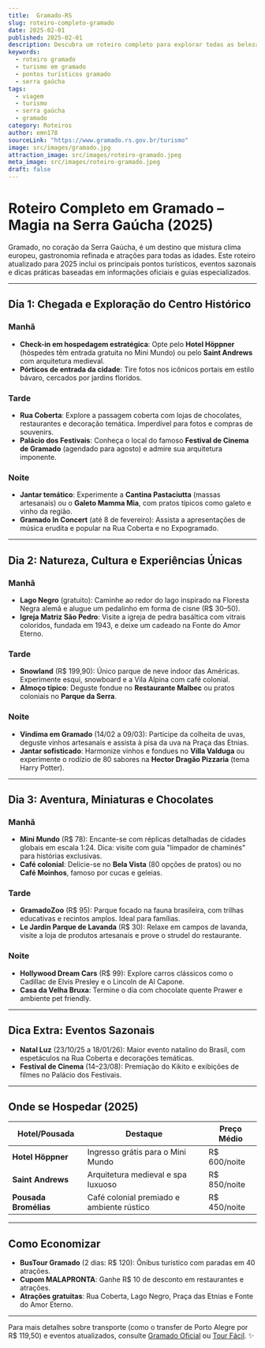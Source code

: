 ```yaml
---
title:  Gramado-RS
slug: roteiro-completo-gramado
date: 2025-02-01
published: 2025-02-01
description: Descubra um roteiro completo para explorar todas as belezas e encantos de Gramado, na Serra Gaúcha.
keywords:
  - roteiro gramado
  - turismo em gramado
  - pontos turísticos gramado
  - serra gaúcha
tags:
  - viagem
  - turismo
  - serra gaúcha
  - gramado
category: Roteiros
author: emn178
sourceLink: "https://www.gramado.rs.gov.br/turismo"
image: src/images/gramado.jpg
attraction_image: src/images/roteiro-gramado.jpeg
meta_image: src/images/roteiro-gramado.jpeg
draft: false
---
```


# Roteiro Completo em Gramado – Magia na Serra Gaúcha (2025)

Gramado, no coração da Serra Gaúcha, é um destino que mistura clima europeu, gastronomia refinada e atrações para todas as idades. Este roteiro atualizado para 2025 inclui os principais pontos turísticos, eventos sazonais e dicas práticas baseadas em informações oficiais e guias especializados.


---

## **Dia 1: Chegada e Exploração do Centro Histórico**

### **Manhã**
- **Check-in em hospedagem estratégica**: Opte pelo **Hotel Höppner** (hóspedes têm entrada gratuita no Mini Mundo) ou pelo **Saint Andrews** com arquitetura medieval.
- **Pórticos de entrada da cidade**: Tire fotos nos icônicos portais em estilo bávaro, cercados por jardins floridos.

### **Tarde**
- **Rua Coberta**: Explore a passagem coberta com lojas de chocolates, restaurantes e decoração temática. Imperdível para fotos e compras de souvenirs.
- **Palácio dos Festivais**: Conheça o local do famoso **Festival de Cinema de Gramado** (agendado para agosto) e admire sua arquitetura imponente.

### **Noite**
- **Jantar temático**: Experimente a **Cantina Pastaciutta** (massas artesanais) ou o **Galeto Mamma Mia**, com pratos típicos como galeto e vinho da região.
- **Gramado In Concert** (até 8 de fevereiro): Assista a apresentações de música erudita e popular na Rua Coberta e no Expogramado.

---

## **Dia 2: Natureza, Cultura e Experiências Únicas**

### **Manhã**
- **Lago Negro** (gratuito): Caminhe ao redor do lago inspirado na Floresta Negra alemã e alugue um pedalinho em forma de cisne (R$ 30–50).
- **Igreja Matriz São Pedro**: Visite a igreja de pedra basáltica com vitrais coloridos, fundada em 1943, e deixe um cadeado na Fonte do Amor Eterno.

### **Tarde**
- **Snowland** (R$ 199,90): Único parque de neve indoor das Américas. Experimente esqui, snowboard e a Vila Alpina com café colonial.
- **Almoço típico**: Deguste fondue no **Restaurante Malbec** ou pratos coloniais no **Parque da Serra**.

### **Noite**
- **Vindima em Gramado** (14/02 a 09/03): Participe da colheita de uvas, deguste vinhos artesanais e assista à pisa da uva na Praça das Etnias.
- **Jantar sofisticado**: Harmonize vinhos e fondues no **Villa Valduga** ou experimente o rodízio de 80 sabores na **Hector Dragão Pizzaria** (tema Harry Potter).

---

## **Dia 3: Aventura, Miniaturas e Chocolates**

### **Manhã**
- **Mini Mundo** (R$ 78): Encante-se com réplicas detalhadas de cidades globais em escala 1:24. Dica: visite com guia "limpador de chaminés" para histórias exclusivas.
- **Café colonial**: Delicie-se no **Bela Vista** (80 opções de pratos) ou no **Café Moinhos**, famoso por cucas e geleias.

### **Tarde**
- **GramadoZoo** (R$ 95): Parque focado na fauna brasileira, com trilhas educativas e recintos amplos. Ideal para famílias.
- **Le Jardin Parque de Lavanda** (R$ 30): Relaxe em campos de lavanda, visite a loja de produtos artesanais e prove o strudel do restaurante.

### **Noite**
- **Hollywood Dream Cars** (R$ 99): Explore carros clássicos como o Cadillac de Elvis Presley e o Lincoln de Al Capone.
- **Casa da Velha Bruxa**: Termine o dia com chocolate quente Prawer e ambiente pet friendly.

---

## **Dica Extra: Eventos Sazonais**
- **Natal Luz** (23/10/25 a 18/01/26): Maior evento natalino do Brasil, com espetáculos na Rua Coberta e decorações temáticas.
- **Festival de Cinema** (14–23/08): Premiação do Kikito e exibições de filmes no Palácio dos Festivais.

---

## **Onde se Hospedar (2025)**

| **Hotel/Pousada**       | **Destaque**                                  | **Preço Médio** |
|-------------------------|-----------------------------------------------|------------------|
| **Hotel Höppner**       | Ingresso grátis para o Mini Mundo             | R$ 600/noite     |
| **Saint Andrews**       | Arquitetura medieval e spa luxuoso            | R$ 850/noite     |
| **Pousada Bromélias**   | Café colonial premiado e ambiente rústico     | R$ 450/noite     |

---

## **Como Economizar**
- **BusTour Gramado** (2 dias: R$ 120): Ônibus turístico com paradas em 40 atrações.
- **Cupom MALAPRONTA**: Ganhe R$ 10 de desconto em restaurantes e atrações.
- **Atrações gratuitas**: Rua Coberta, Lago Negro, Praça das Etnias e Fonte do Amor Eterno.

---

Para mais detalhes sobre transporte (como o transfer de Porto Alegre por R$ 119,50) e eventos atualizados, consulte [Gramado Oficial](https://www.gramadooficial.com.br) ou [Tour Fácil](https://blog.tourfacil.com.br). ✨